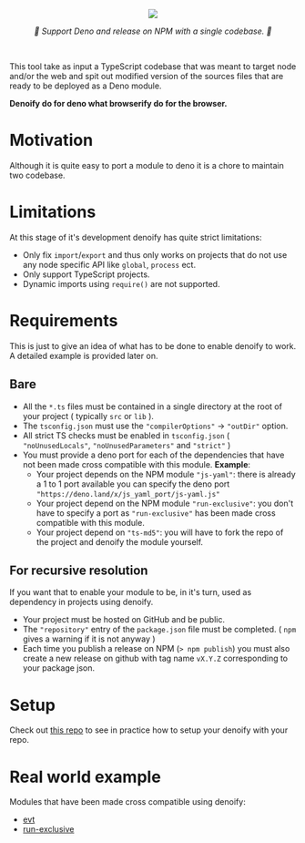 
<p align="center">
    <img src="https://user-images.githubusercontent.com/6702424/79351107-900eb300-7f38-11ea-8272-91ff725d29f3.png">
</p>
<p align="center">
    <i>🦕 Support Deno and release on NPM with a single codebase. 🦕</i>
</p>
<br>

This tool take as input a TypeScript codebase that was meant to target node and/or the web and spit out modified version of the sources files that are ready to be deployed as a Deno module.  
  
**Denoify do for deno what browserify do for the browser.**

# Motivation

Although it is quite easy to port a module to deno it is a chore to maintain two codebase.

# Limitations

At this stage of it's development denoify has quite strict limitations:

- Only fix ``import``/``export`` and thus only works on projects that do not use any node specific API like ``global``, ``process`` ect.  
- Only support TypeScript projects.
- Dynamic imports using ``require()`` are not supported.

# Requirements

This is just to give an idea of what has to be done to enable denoify to work.
A detailed example is provided later on.

## Bare

- All the ``*.ts`` files must be contained in a single directory at the root of your project ( typically ``src`` or ``lib`` ).
- The ``tsconfig.json`` must use the ``"compilerOptions"`` -> ``"outDir"`` option.
- All strict TS checks must be enabled in ``tsconfig.json`` ( ``"noUnusedLocals"``, ``"noUnusedParameters"`` and ``"strict"`` )
- You must provide a deno port for each of the dependencies that have not been made cross compatible with this module. **Example**: 
  - Your project depends on the NPM module ``"js-yaml"``: there is already a 1 to 1 port available you can specify the deno port ``"https://deno.land/x/js_yaml_port/js-yaml.js"``
  - Your project depend on the NPM module ``"run-exclusive"``: you don't have to specify a port as ``"run-exclusive"`` has been made cross compatible with this module.
  - Your project depend on ``"ts-md5"``: you will have to fork the repo of the project and denoify the module yourself.

## For recursive resolution 

If you want that to enable your module to be, in it's turn, used as dependency in projects using denoify.

- Your project must be hosted on GitHub and be public.
- The ``"repository"`` entry of the ``package.json`` file must be completed. ( ``npm`` gives a warning if it is not anyway )
- Each time you publish a release on NPM (``> npm publish``)  you must also create a new release on github with tag name ``vX.Y.Z`` corresponding to your package json.

# Setup

Check out [this repo](https://github.com/garronej/denoify_example) to see in practice how to setup your denoify with your repo.

# Real world example

Modules that have been made cross compatible using denoify:

- [evt](https://evt.land)
- [run-exclusive](https://github.com/garronej/run-exclusive)
